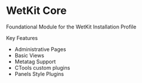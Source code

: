 WetKit Core
===========
Foundational Module for the WetKit Installation Profile

Key Features
* Administrative Pages
* Basic Views
* Metatag Support
* CTools custom plugins
* Panels Style Plugins
